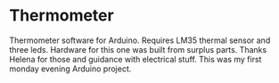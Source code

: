 # Thermometer
Thermometer software for Arduino.
Requires LM35 thermal sensor and three leds.
Hardware for this one was built from surplus parts. Thanks Helena for those and guidance with electrical stuff.
This was my first monday evening Arduino project.
